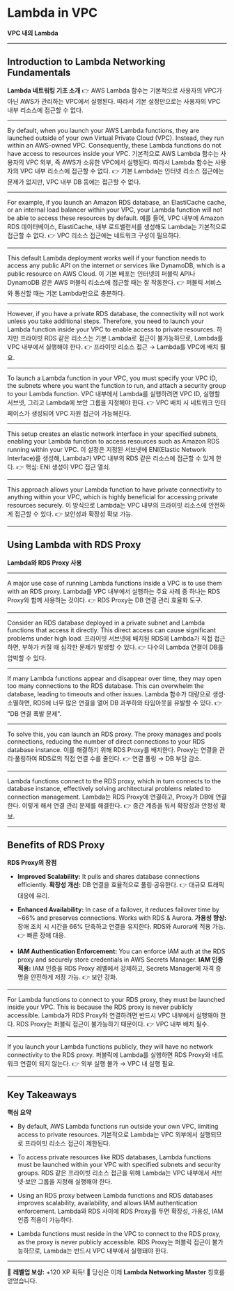 # Lambda in VPC

**VPC 내의 Lambda**

---

## Introduction to Lambda Networking Fundamentals

**Lambda 네트워킹 기초 소개**
👉 AWS Lambda 함수는 기본적으로 사용자의 VPC가 아닌 AWS가 관리하는 VPC에서 실행된다. 따라서 기본 설정만으로는 사용자의 VPC 내부 리소스에 접근할 수 없다.

---

By default, when you launch your AWS Lambda functions, they are launched outside of your own Virtual Private Cloud (VPC). Instead, they run within an AWS-owned VPC. Consequently, these Lambda functions do not have access to resources inside your VPC.
기본적으로 AWS Lambda 함수는 사용자의 VPC 외부, 즉 AWS가 소유한 VPC에서 실행된다. 따라서 Lambda 함수는 사용자의 VPC 내부 리소스에 접근할 수 없다.
👉 기본 Lambda는 인터넷 리소스 접근에는 문제가 없지만, VPC 내부 DB 등에는 접근할 수 없다.

---

For example, if you launch an Amazon RDS database, an ElastiCache cache, or an internal load balancer within your VPC, your Lambda function will not be able to access these resources by default.
예를 들어, VPC 내부에 Amazon RDS 데이터베이스, ElastiCache, 내부 로드밸런서를 생성해도 Lambda는 기본적으로 접근할 수 없다.
👉 VPC 리소스 접근에는 네트워크 구성이 필요하다.

---

This default Lambda deployment works well if your function needs to access any public API on the internet or services like DynamoDB, which is a public resource on AWS Cloud.
이 기본 배포는 인터넷의 퍼블릭 API나 DynamoDB 같은 AWS 퍼블릭 리소스에 접근할 때는 잘 작동한다.
👉 퍼블릭 서비스와 통신할 때는 기본 Lambda만으로 충분하다.

---

However, if you have a private RDS database, the connectivity will not work unless you take additional steps. Therefore, you need to launch your Lambda function inside your VPC to enable access to private resources.
하지만 프라이빗 RDS 같은 리소스는 기본 Lambda로 접근이 불가능하므로, Lambda를 VPC 내부에서 실행해야 한다.
👉 프라이빗 리소스 접근 → Lambda를 VPC에 배치 필요.

---

To launch a Lambda function in your VPC, you must specify your VPC ID, the subnets where you want the function to run, and attach a security group to your Lambda function.
VPC 내부에서 Lambda를 실행하려면 VPC ID, 실행할 서브넷, 그리고 Lambda에 보안 그룹을 지정해야 한다.
👉 VPC 배치 시 네트워크 인터페이스가 생성되어 VPC 자원 접근이 가능해진다.

---

This setup creates an elastic network interface in your specified subnets, enabling your Lambda function to access resources such as Amazon RDS running within your VPC.
이 설정은 지정된 서브넷에 ENI(Elastic Network Interface)를 생성해, Lambda가 VPC 내부의 RDS 같은 리소스에 접근할 수 있게 한다.
👉 핵심: ENI 생성이 VPC 접근 열쇠.

---

This approach allows your Lambda function to have private connectivity to anything within your VPC, which is highly beneficial for accessing private resources securely.
이 방식으로 Lambda는 VPC 내부의 프라이빗 리소스에 안전하게 접근할 수 있다.
👉 보안성과 확장성 확보 가능.

---

## Using Lambda with RDS Proxy

**Lambda와 RDS Proxy 사용**

---

A major use case of running Lambda functions inside a VPC is to use them with an RDS proxy.
Lambda를 VPC 내부에서 실행하는 주요 사례 중 하나는 RDS Proxy와 함께 사용하는 것이다.
👉 RDS Proxy는 DB 연결 관리 효율화 도구.

---

Consider an RDS database deployed in a private subnet and Lambda functions that access it directly. This direct access can cause significant problems under high load.
프라이빗 서브넷에 배치된 RDS에 Lambda가 직접 접근하면, 부하가 커질 때 심각한 문제가 발생할 수 있다.
👉 다수의 Lambda 연결이 DB를 압박할 수 있다.

---

If many Lambda functions appear and disappear over time, they may open too many connections to the RDS database. This can overwhelm the database, leading to timeouts and other issues.
Lambda 함수가 대량으로 생성·소멸하면, RDS에 너무 많은 연결을 열어 DB 과부하와 타임아웃을 유발할 수 있다.
👉 "DB 연결 폭발 문제".

---

To solve this, you can launch an RDS proxy. The proxy manages and pools connections, reducing the number of direct connections to your RDS database instance.
이를 해결하기 위해 RDS Proxy를 배치한다. Proxy는 연결을 관리·풀링하여 RDS로의 직접 연결 수를 줄인다.
👉 연결 풀링 → DB 부담 감소.

---

Lambda functions connect to the RDS proxy, which in turn connects to the database instance, effectively solving architectural problems related to connection management.
Lambda는 RDS Proxy에 연결하고, Proxy가 DB에 연결한다. 이렇게 해서 연결 관리 문제를 해결한다.
👉 중간 계층을 둬서 확장성과 안정성 확보.

---

## Benefits of RDS Proxy

**RDS Proxy의 장점**

* **Improved Scalability:** It pulls and shares database connections efficiently.
  **확장성 개선:** DB 연결을 효율적으로 풀링·공유한다.
  👉 대규모 트래픽 대응에 유리.

* **Enhanced Availability:** In case of a failover, it reduces failover time by \~66% and preserves connections. Works with RDS & Aurora.
  **가용성 향상:** 장애 조치 시 시간을 66% 단축하고 연결을 유지한다. RDS와 Aurora에 적용 가능.
  👉 빠른 장애 대응.

* **IAM Authentication Enforcement:** You can enforce IAM auth at the RDS proxy and securely store credentials in AWS Secrets Manager.
  **IAM 인증 적용:** IAM 인증을 RDS Proxy 레벨에서 강제하고, Secrets Manager에 자격 증명을 안전하게 저장 가능.
  👉 보안 강화.

---

For Lambda functions to connect to your RDS proxy, they must be launched inside your VPC. This is because the RDS proxy is never publicly accessible.
Lambda가 RDS Proxy와 연결하려면 반드시 VPC 내부에서 실행돼야 한다. RDS Proxy는 퍼블릭 접근이 불가능하기 때문이다.
👉 VPC 내부 배치 필수.

---

If you launch your Lambda functions publicly, they will have no network connectivity to the RDS proxy.
퍼블릭에 Lambda를 실행하면 RDS Proxy와 네트워크 연결이 되지 않는다.
👉 외부 실행 불가 → VPC 내 실행 필요.

---

## Key Takeaways

**핵심 요약**

* By default, AWS Lambda functions run outside your own VPC, limiting access to private resources.
  기본적으로 Lambda는 VPC 외부에서 실행되므로 프라이빗 리소스 접근이 제한된다.

* To access private resources like RDS databases, Lambda functions must be launched within your VPC with specified subnets and security groups.
  RDS 같은 프라이빗 리소스 접근을 위해 Lambda는 VPC 내부에서 서브넷·보안 그룹을 지정해 실행해야 한다.

* Using an RDS proxy between Lambda functions and RDS databases improves scalability, availability, and allows IAM authentication enforcement.
  Lambda와 RDS 사이에 RDS Proxy를 두면 확장성, 가용성, IAM 인증 적용이 가능하다.

* Lambda functions must reside in the VPC to connect to the RDS proxy, as the proxy is never publicly accessible.
  RDS Proxy는 퍼블릭 접근이 불가능하므로, Lambda는 반드시 VPC 내부에서 실행돼야 한다.

---

🎉 **레벨업 보상:** +120 XP 획득!
👏 당신은 이제 **Lambda Networking Master** 칭호를 얻었습니다.
